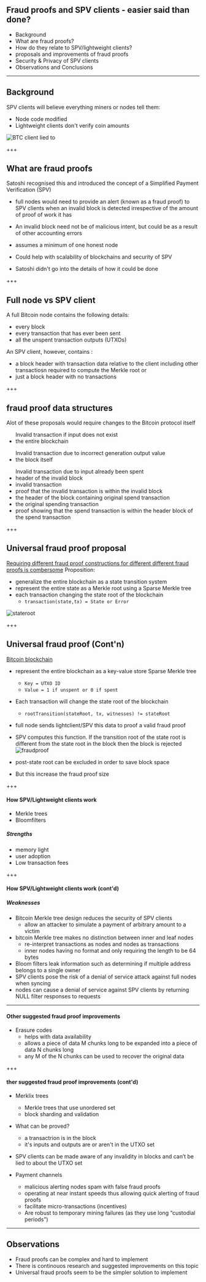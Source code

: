 ## Fraud proofs and SPV clients - easier said than done?

- Background
- What are fraud proofs?
- How do they relate to SPV/lightweight clients?
- proposals and improvements of fraud proofs
- Security & Privacy of SPV clients
- Observations and Conclusions

---

## Background

SPV clients will believe everything miners or nodes tell them:
- Node code modified
- Lightweight clients don't verify coin amounts

![BTC client lied to](https://raw.githubusercontent.com/tari-labs/tari-university/fraudproofs/src/cryptography/fraud-proofs-1/sources/todd-btc-spv.jpg)

+++

## What are fraud proofs

Satoshi recognised this and introduced the concept of a Simplified Payment Verification (SPV)

- full nodes would need to provide an alert (known as a fraud proof) to SPV clients when an invalid block is detected irrespective of the amount of proof of work it has

- An invalid block need not be of malicious intent, but could be as a result of other accounting errors

- assumes a minimum of one honest node

- Could help with scalability of blockchains and security of SPV

- Satoshi didn't go into the details of how it could be done


+++

## Full node vs SPV client

A full Bitcoin node contains the following details:
- every block
- every transaction that has ever been sent
- all the unspent transaction outputs (UTXOs)

An SPV client, however, contains :
- a block header with transaction data relative to the client including other transactiosn required to compute the Merkle root
or 
- just a block header with no transactions

+++

## fraud proof data structures
Alot of these proposals would require changes to the Bitcoin protocol itself
<ul>Invalid transaction if input does not exist
<li> the entire blockchain
</ul>
<ul>Invalid transaction due to incorrect generation output value
<li> the block itself
</ul>
<ul>Invalid transaction due to input already been spent
<li>header of the invalid block
<li>invalid transaction
<li>proof that the invalid transaction is within the invalid block
<li>the header of the block containing original spend transaction
<li>the original spending transaction
<li>proof showing that the spend transaction is within the header block of the spend transaction
</ul>
+++

## Universal fraud proof proposal

<u>Requiring different fraud proof constructions for different different fraud proofs is combersome</u>
Proposition:
- generalize the entire blockchain as a state transition system
- represent the entire state as a Merkle root using a Sparse Merkle tree
- each transaction changing the state root of the blockchain
  - `transaction(state,tx) = State or Error`

![stateroot](https://raw.githubusercontent.com/tari-labs/tari-university/fraudproofs/src/cryptography/fraud-proofs-1/sources/stateroot.png)

+++
## Universal fraud proof (Cont'n)
<u>Bitcoin blockchain</u>
- represent the entire blockchain as a key-value store Sparse Merkle tree
    - `Key = UTXO ID`
    - `Value = 1 if unspent or 0 if spent`
- Each transaction will change the state root of the blockchain
    - `rootTransition(stateRoot, tx, witnesses) != stateRoot`
- full node sends lightclient/SPV this data to proof a valid fraud proof
- SPV computes this function. If the transition root of the state root is different from the state root in the block then the block is rejected
![fraudproof](https://raw.githubusercontent.com/tari-labs/tari-university/fraudproofs/src/cryptography/fraud-proofs-1/sources/fraudproof.png)

- post-state root can be excluded in order to save block space
- But this increase the fraud proof size

+++

#### How SPV/Lightweight clients work

- Merkle trees
- Bloomfilters

##### Strengths

- memory light
- user adoption
- Low transaction fees

+++

#### How SPV/Lightweight clients work (cont'd)

##### Weaknesses

- Bitcoin Merkle tree design reduces the security of SPV clients
    - allow an attacker to simulate a payment of arbitrary amount to a victim
- bitcoin Merkle tree makes no distinction between inner and leaf nodes
    - re-interpret transactions as nodes and nodes as transactions
    - inner nodes having no format and only requiring the length to be 64 bytes
- Bloom filters leak information such as determining if multiple address belongs to a single owner
- SPV clients pose the risk of a denial of service attack against full nodes when syncing
- nodes can cause a denial of service against SPV clients by returning NULL filter responses to requests

---

#### Other suggested fraud proof improvements

- Erasure codes
    - helps with data availability
    - allows a piece of data M chunks long to be expanded into a piece of data N chunks long
    - any M of the N chunks can be used to recover the original data



+++

#### ther suggested fraud proof improvements (cont'd)

- Merklix trees
  - Merkle trees that use unordered set
  - block sharding and validation
- What can be proved?
  - a transactrion is in the block
  - it's inputs and outputs are or aren't in the UTXO set

- SPV clients can be made aware of any invalidity in blocks and can’t be lied to about the UTXO set

- Payment channels
  - malicious alerting nodes spam with false fraud proofs
  - operating at near instant speeds thus allowing quick alerting of fraud proofs
  - facilitate micro-transactions (incentives)
  - Are robust to temporary mining failures (as they use long “custodial periods”)

---

## Observations

- Fraud proofs can be complex and hard to implement
- There is continouos research and suggested improvements on this topic
- Universal fraud proofs seem to be the simpler solution to implement

